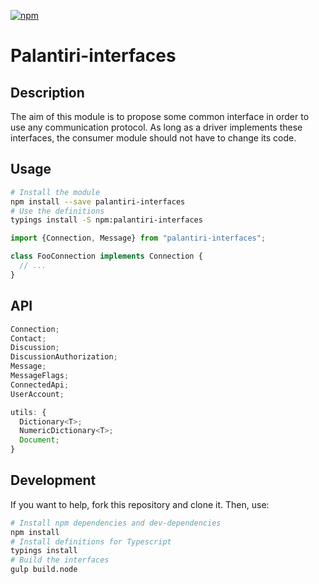 [![npm](https://img.shields.io/npm/v/palantiri-interfaces.svg?maxAge=2592000)](https://www.npmjs.com/package/palantiri-interfaces)

# Palantiri-interfaces

## Description

The aim of this module is to propose some common interface in order to use any communication protocol.
As long as a driver implements these interfaces, the consumer module should not have to change its code.

## Usage

````bash
# Install the module
npm install --save palantiri-interfaces
# Use the definitions
typings install -S npm:palantiri-interfaces
````

````typescript
import {Connection, Message} from "palantiri-interfaces";

class FooConnection implements Connection {
  // ...
}
````

## API

````typescript
Connection;
Contact;
Discussion;
DiscussionAuthorization;
Message;
MessageFlags;
ConnectedApi;
UserAccount;

utils: {
  Dictionary<T>;
  NumericDictionary<T>;
  Document;
}
````

## Development

If you want to help, fork this repository and clone it. Then, use:
````bash
# Install npm dependencies and dev-dependencies
npm install
# Install definitions for Typescript
typings install
# Build the interfaces
gulp build.node
````
